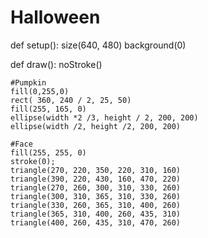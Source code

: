 # Halloween

def setup():
    size(640, 480)
    background(0)
    
def draw():
    noStroke()

    #Pumpkin
    fill(0,255,0)
    rect( 360, 240 / 2, 25, 50)
    fill(255, 165, 0)
    ellipse(width *2 /3, height / 2, 200, 200)
    ellipse(width /2, height /2, 200, 200)

    #Face
    fill(255, 255, 0)
    stroke(0);
    triangle(270, 220, 350, 220, 310, 160)
    triangle(390, 220, 430, 160, 470, 220)
    triangle(270, 260, 300, 310, 330, 260)
    triangle(300, 310, 365, 310, 330, 260)
    triangle(330, 260, 365, 310, 400, 260)
    triangle(365, 310, 400, 260, 435, 310)
    triangle(400, 260, 435, 310, 470, 260)

    
    
